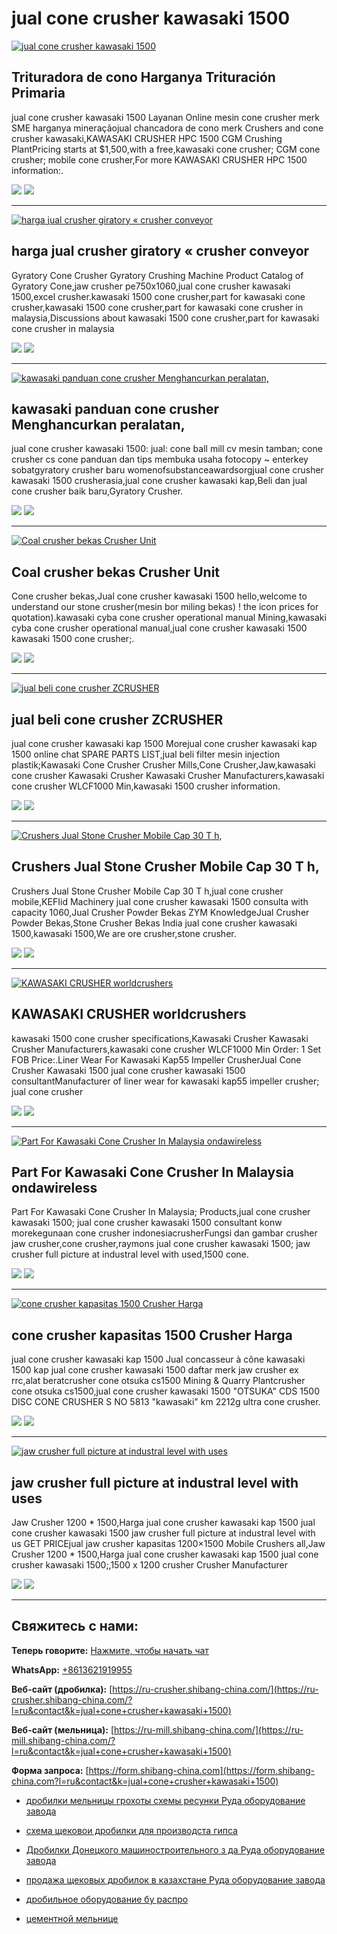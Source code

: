 # jual cone crusher kawasaki 1500

<a href="https://swt.shibang-china.com/?l=ru&img&k=jual+cone+crusher+kawasaki+1500" target="_blank">![jual cone crusher kawasaki 1500](http://static.shibang-china.com/all-800x300/426.jpg)</a>

## Trituradora de cono Harganya Trituración Primaria
jual cone crusher kawasaki 1500 Layanan Online mesin cone crusher merk SME harganya mineraçãojual chancadora de cono merk Crushers and cone crusher kawasaki,KAWASAKI CRUSHER HPC 1500 CGM Crushing PlantPricing starts at $1,500,with a free,kawasaki cone crusher; CGM cone crusher; mobile cone crusher,For more KAWASAKI CRUSHER HPC 1500 information:.


<a href="https://whatsapp.shibangsoft.com/WhatsApp.php" target="_blank" title="WhatsApp">![](http://static.shibang-china.com/icon/whatsapp.png)</a> <a href="https://swt.shibang-china.com/?l=ru&icon&k=jual+cone+crusher+kawasaki+1500" target="_blank">![](http://static.shibang-china.com/icon/chat-ru.png)</a>

---

<a href="https://swt.shibang-china.com/?l=ru&img&k=jual+cone+crusher+kawasaki+1500" target="_blank">![harga jual crusher giratory « crusher conveyor](http://static.shibang-china.com/all-800x300/181.jpg)</a>

## harga jual crusher giratory « crusher conveyor
Gyratory Cone Crusher Gyratory Crushing Machine Product Catalog of Gyratory Cone,jaw crusher pe750x1060,jual cone crusher kawasaki 1500,excel crusher.kawasaki 1500 cone crusher,part for kawasaki cone crusher,kawasaki 1500 cone crusher,part for kawasaki cone crusher in malaysia,Discussions about kawasaki 1500 cone crusher,part for kawasaki cone crusher in malaysia


<a href="https://whatsapp.shibangsoft.com/WhatsApp.php" target="_blank" title="WhatsApp">![](http://static.shibang-china.com/icon/whatsapp.png)</a> <a href="https://swt.shibang-china.com/?l=ru&icon&k=jual+cone+crusher+kawasaki+1500" target="_blank">![](http://static.shibang-china.com/icon/chat-ru.png)</a>

---

<a href="https://swt.shibang-china.com/?l=ru&img&k=jual+cone+crusher+kawasaki+1500" target="_blank">![kawasaki panduan cone crusher Menghancurkan peralatan,](http://static.shibang-china.com/all-800x300/1044.jpg)</a>

## kawasaki panduan cone crusher Menghancurkan peralatan,
jual cone crusher kawasaki 1500: jual: cone ball mill cv mesin tamban; cone crusher cs cone panduan dan tips membuka usaha fotocopy ~ enterkey sobatgyratory crusher baru womenofsubstanceawardsorgjual cone crusher kawasaki 1500 crusherasia,jual cone crusher kawasaki kap,Beli dan jual cone crusher baik baru,Gyratory Crusher.


<a href="https://whatsapp.shibangsoft.com/WhatsApp.php" target="_blank" title="WhatsApp">![](http://static.shibang-china.com/icon/whatsapp.png)</a> <a href="https://swt.shibang-china.com/?l=ru&icon&k=jual+cone+crusher+kawasaki+1500" target="_blank">![](http://static.shibang-china.com/icon/chat-ru.png)</a>

---

<a href="https://swt.shibang-china.com/?l=ru&img&k=jual+cone+crusher+kawasaki+1500" target="_blank">![Coal crusher bekas Crusher Unit](http://static.shibang-china.com/all-800x300/1225.jpg)</a>

## Coal crusher bekas Crusher Unit
Cone crusher bekas,Jual cone crusher kawasaki 1500 hello,welcome to understand our stone crusher(mesin bor miling bekas) ! the icon prices for quotation).kawasaki cyba cone crusher operational manual Mining,kawasaki cyba cone crusher operational manual,jual cone crusher kawasaki 1500 kawasaki 1500 cone crusher;.


<a href="https://whatsapp.shibangsoft.com/WhatsApp.php" target="_blank" title="WhatsApp">![](http://static.shibang-china.com/icon/whatsapp.png)</a> <a href="https://swt.shibang-china.com/?l=ru&icon&k=jual+cone+crusher+kawasaki+1500" target="_blank">![](http://static.shibang-china.com/icon/chat-ru.png)</a>

---

<a href="https://swt.shibang-china.com/?l=ru&img&k=jual+cone+crusher+kawasaki+1500" target="_blank">![jual beli cone crusher ZCRUSHER](http://static.shibang-china.com/all-800x300/1306.jpg)</a>

## jual beli cone crusher ZCRUSHER
jual cone crusher kawasaki kap 1500 Morejual cone crusher kawasaki kap 1500 online chat SPARE PARTS LIST,jual beli filter mesin injection plastik;Kawasaki Cone Crusher Crusher Mills,Cone Crusher,Jaw,kawasaki cone crusher Kawasaki Crusher Kawasaki Crusher Manufacturers,kawasaki cone crusher WLCF1000 Min,kawasaki 1500 crusher information.


<a href="https://whatsapp.shibangsoft.com/WhatsApp.php" target="_blank" title="WhatsApp">![](http://static.shibang-china.com/icon/whatsapp.png)</a> <a href="https://swt.shibang-china.com/?l=ru&icon&k=jual+cone+crusher+kawasaki+1500" target="_blank">![](http://static.shibang-china.com/icon/chat-ru.png)</a>

---

<a href="https://swt.shibang-china.com/?l=ru&img&k=jual+cone+crusher+kawasaki+1500" target="_blank">![Crushers Jual Stone Crusher Mobile Cap 30 T h,](http://static.shibang-china.com/all-800x300/1389.jpg)</a>

## Crushers Jual Stone Crusher Mobile Cap 30 T h,
Crushers Jual Stone Crusher Mobile Cap 30 T h,jual cone crusher mobile,KEFIid Machinery jual cone crusher kawasaki 1500 consulta with capacity 1060,Jual Crusher Powder Bekas ZYM KnowledgeJual Crusher Powder Bekas,Stone Crusher Bekas India jual cone crusher kawasaki 1500,kawasaki 1500,We are ore crusher,stone crusher.


<a href="https://whatsapp.shibangsoft.com/WhatsApp.php" target="_blank" title="WhatsApp">![](http://static.shibang-china.com/icon/whatsapp.png)</a> <a href="https://swt.shibang-china.com/?l=ru&icon&k=jual+cone+crusher+kawasaki+1500" target="_blank">![](http://static.shibang-china.com/icon/chat-ru.png)</a>

---

<a href="https://swt.shibang-china.com/?l=ru&img&k=jual+cone+crusher+kawasaki+1500" target="_blank">![KAWASAKI CRUSHER worldcrushers](http://static.shibang-china.com/all-800x300/1491.jpg)</a>

## KAWASAKI CRUSHER worldcrushers
kawasaki 1500 cone crusher specifications,Kawasaki Crusher Kawasaki Crusher Manufacturers,kawasaki cone crusher WLCF1000 Min Order: 1 Set FOB Price:.Liner Wear For Kawasaki Kap55 Impeller CrusherJual Cone Crusher Kawasaki 1500 jual cone crusher kawasaki 1500 consultantManufacturer of liner wear for kawasaki kap55 impeller crusher; jual cone crusher


<a href="https://whatsapp.shibangsoft.com/WhatsApp.php" target="_blank" title="WhatsApp">![](http://static.shibang-china.com/icon/whatsapp.png)</a> <a href="https://swt.shibang-china.com/?l=ru&icon&k=jual+cone+crusher+kawasaki+1500" target="_blank">![](http://static.shibang-china.com/icon/chat-ru.png)</a>

---

<a href="https://swt.shibang-china.com/?l=ru&img&k=jual+cone+crusher+kawasaki+1500" target="_blank">![Part For Kawasaki Cone Crusher In Malaysia ondawireless](http://static.shibang-china.com/all-800x300/267.jpg)</a>

## Part For Kawasaki Cone Crusher In Malaysia ondawireless
Part For Kawasaki Cone Crusher In Malaysia; Products,jual cone crusher kawasaki 1500; jual cone crusher kawasaki 1500 consultant konw morekegunaan cone crusher indonesiacrusherFungsi dan gambar crusher jaw crusher,cone crusher,raymons jual cone crusher kawasaki 1500; jaw crusher full picture at industral level with used,1500 cone.


<a href="https://whatsapp.shibangsoft.com/WhatsApp.php" target="_blank" title="WhatsApp">![](http://static.shibang-china.com/icon/whatsapp.png)</a> <a href="https://swt.shibang-china.com/?l=ru&icon&k=jual+cone+crusher+kawasaki+1500" target="_blank">![](http://static.shibang-china.com/icon/chat-ru.png)</a>

---

<a href="https://swt.shibang-china.com/?l=ru&img&k=jual+cone+crusher+kawasaki+1500" target="_blank">![cone crusher kapasitas 1500 Crusher Harga](http://static.shibang-china.com/all-800x300/647.jpg)</a>

## cone crusher kapasitas 1500 Crusher Harga
jual cone crusher kawasaki kap 1500 Jual concasseur à cône kawasaki 1500 kap jual cone crusher kawasaki 1500 daftar merk jaw crusher ex rrc,alat beratcrusher cone otsuka cs1500 Mining & Quarry Plantcrusher cone otsuka cs1500,jual cone crusher kawasaki 1500 "OTSUKA" CDS 1500 DISC CONE CRUSHER S NO 5813 "kawasaki" km 2212g ultra cone crusher.


<a href="https://whatsapp.shibangsoft.com/WhatsApp.php" target="_blank" title="WhatsApp">![](http://static.shibang-china.com/icon/whatsapp.png)</a> <a href="https://swt.shibang-china.com/?l=ru&icon&k=jual+cone+crusher+kawasaki+1500" target="_blank">![](http://static.shibang-china.com/icon/chat-ru.png)</a>

---

<a href="https://swt.shibang-china.com/?l=ru&img&k=jual+cone+crusher+kawasaki+1500" target="_blank">![jaw crusher full picture at industral level with uses](http://static.shibang-china.com/all-800x300/975.jpg)</a>

## jaw crusher full picture at industral level with uses
Jaw Crusher 1200 * 1500,Harga jual cone crusher kawasaki kap 1500 jual cone crusher kawasaki 1500 jaw crusher full picture at industral level with us GET PRICEjual jaw crusher kapasitas 1200×1500 Mobile Crushers all,Jaw Crusher 1200 * 1500,Harga jual cone crusher kawasaki kap 1500 jual cone crusher kawasaki 1500;,1500 x 1200 crusher Crusher Manufacturer


<a href="https://whatsapp.shibangsoft.com/WhatsApp.php" target="_blank" title="WhatsApp">![](http://static.shibang-china.com/icon/whatsapp.png)</a> <a href="https://swt.shibang-china.com/?l=ru&icon&k=jual+cone+crusher+kawasaki+1500" target="_blank">![](http://static.shibang-china.com/icon/chat-ru.png)</a>

---
## Свяжитесь с нами:

**Теперь говорите:** [Нажмите, чтобы начать чат](https://swt.shibang-china.com?l=ru&contact&k=jual+cone+crusher+kawasaki+1500)

**WhatsApp:**  [+8613621919955](https://whatsapp.shibangsoft.com/WhatsApp.php)

**Веб-сайт (дробилка):** [https://ru-crusher.shibang-china.com/](https://ru-crusher.shibang-china.com/?l=ru&contact&k=jual+cone+crusher+kawasaki+1500)

**Веб-сайт (мельница):** [https://ru-mill.shibang-china.com/](https://ru-mill.shibang-china.com/?l=ru&contact&k=jual+cone+crusher+kawasaki+1500)

**Форма запроса:** [https://form.shibang-china.com](https://form.shibang-china.com?l=ru&contact&k=jual+cone+crusher+kawasaki+1500)

* [дробилки мельницы грохоты схемы ресунки Руда оборудование завода](../99/%D0%B4%D1%80%D0%BE%D0%B1%D0%B8%D0%BB%D0%BA%D0%B8%20%D0%BC%D0%B5%D0%BB%D1%8C%D0%BD%D0%B8%D1%86%D1%8B%20%D0%B3%D1%80%D0%BE%D1%85%D0%BE%D1%82%D1%8B%20%D1%81%D1%85%D0%B5%D0%BC%D1%8B%20%D1%80%D0%B5%D1%81%D1%83%D0%BD%D0%BA%D0%B8%20%D0%A0%D1%83%D0%B4%D0%B0%20%D0%BE%D0%B1%D0%BE%D1%80%D1%83%D0%B4%D0%BE%D0%B2%D0%B0%D0%BD%D0%B8%D0%B5%20%D0%B7%D0%B0%D0%B2%D0%BE%D0%B4%D0%B0.md)

* [схема щековои дробилки для производста гипса](../93/%D1%81%D1%85%D0%B5%D0%BC%D0%B0%20%D1%89%D0%B5%D0%BA%D0%BE%D0%B2%D0%BE%D0%B8%20%D0%B4%D1%80%D0%BE%D0%B1%D0%B8%D0%BB%D0%BA%D0%B8%20%D0%B4%D0%BB%D1%8F%20%D0%BF%D1%80%D0%BE%D0%B8%D0%B7%D0%B2%D0%BE%D0%B4%D1%81%D1%82%D0%B0%20%D0%B3%D0%B8%D0%BF%D1%81%D0%B0.md)

* [Дробилки Донецкого машиностроительного з да Руда оборудование завода](../99/%D0%94%D1%80%D0%BE%D0%B1%D0%B8%D0%BB%D0%BA%D0%B8%20%D0%94%D0%BE%D0%BD%D0%B5%D1%86%D0%BA%D0%BE%D0%B3%D0%BE%20%D0%BC%D0%B0%D1%88%D0%B8%D0%BD%D0%BE%D1%81%D1%82%D1%80%D0%BE%D0%B8%D1%82%D0%B5%D0%BB%D1%8C%D0%BD%D0%BE%D0%B3%D0%BE%20%D0%B7%20%D0%B4%D0%B0%20%D0%A0%D1%83%D0%B4%D0%B0%20%D0%BE%D0%B1%D0%BE%D1%80%D1%83%D0%B4%D0%BE%D0%B2%D0%B0%D0%BD%D0%B8%D0%B5%20%D0%B7%D0%B0%D0%B2%D0%BE%D0%B4%D0%B0.md)

* [продажа щековых дробилок в казахстане Руда оборудование завода](../100/%D0%BF%D1%80%D0%BE%D0%B4%D0%B0%D0%B6%D0%B0%20%D1%89%D0%B5%D0%BA%D0%BE%D0%B2%D1%8B%D1%85%20%D0%B4%D1%80%D0%BE%D0%B1%D0%B8%D0%BB%D0%BE%D0%BA%20%D0%B2%20%D0%BA%D0%B0%D0%B7%D0%B0%D1%85%D1%81%D1%82%D0%B0%D0%BD%D0%B5%20%D0%A0%D1%83%D0%B4%D0%B0%20%D0%BE%D0%B1%D0%BE%D1%80%D1%83%D0%B4%D0%BE%D0%B2%D0%B0%D0%BD%D0%B8%D0%B5%20%D0%B7%D0%B0%D0%B2%D0%BE%D0%B4%D0%B0.md)

* [дробильное оборудование бу распро](../105/%D0%B4%D1%80%D0%BE%D0%B1%D0%B8%D0%BB%D1%8C%D0%BD%D0%BE%D0%B5%20%D0%BE%D0%B1%D0%BE%D1%80%D1%83%D0%B4%D0%BE%D0%B2%D0%B0%D0%BD%D0%B8%D0%B5%20%D0%B1%D1%83%20%D1%80%D0%B0%D1%81%D0%BF%D1%80%D0%BE.md)

* [цементной мельнице](../103/%D1%86%D0%B5%D0%BC%D0%B5%D0%BD%D1%82%D0%BD%D0%BE%D0%B9%20%D0%BC%D0%B5%D0%BB%D1%8C%D0%BD%D0%B8%D1%86%D0%B5.md)